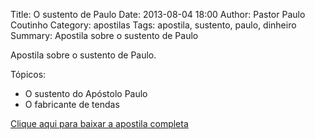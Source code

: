 Title: O sustento de Paulo
Date: 2013-08-04 18:00
Author: Pastor Paulo Coutinho
Category: apostilas
Tags: apostila, sustento, paulo, dinheiro
Summary: Apostila sobre o sustento de Paulo

Apostila sobre o sustento de Paulo.

Tópicos:

- O sustento do Apóstolo Paulo
- O fabricante de tendas


[Clique aqui para baixar a apostila completa](https://www.dropbox.com/s/m4llqtucdvymspc/O%20sustento%20de%20Paulo.pdf?dl=1)